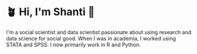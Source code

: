 # :potted_plant: Hi, I'm Shanti :wave:

<!--
**shanti-agung/shanti-agung** is a ✨ _special_ ✨ repository because its `README.md` (this file) appears on your GitHub profile.

Here are some ideas to get you started:

- 🔭 I’m currently working on ...👋
- 🌱 I’m currently learning ...
- 👯 I’m looking to collaborate on ...
- 🤔 I’m looking for help with ...
- 💬 Ask me about ...
- 📫 How to reach me: ...
- 😄 Pronouns: ...
- ⚡ Fun fact: ...
-->

I'm a social scientist and data scientist passionate about using research and data science for social good. When I was in academia, I worked using STATA and SPSS. I now primarily work in R and Python.